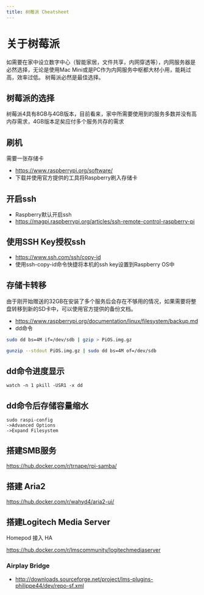 ```yaml
---
title: 树莓派 Cheatsheet
---
```

# 关于树莓派

如需要在家中设立数字中心（智能家居，文件共享，内网穿透等），内网服务器是必然选择，无论是使用Mac Mini或是PC作为内网服务中枢都大材小用，能耗过高，效率过低。
树莓派必然是最佳选择。

## 树莓派的选择

树莓派4具有8GB与4GB版本，目前看来，家中所需要使用到的服务多数并没有高内存需求，4GB版本足矣应付多个服务共存的需求

## 刷机

需要一张存储卡

* https://www.raspberrypi.org/software/
* 下载并使用官方提供的工具将Raspberry刷入存储卡

## 开启ssh

* Raspberry默认开启ssh
* https://magpi.raspberrypi.org/articles/ssh-remote-control-raspberry-pi

## 使用SSH Key授权ssh

* https://www.ssh.com/ssh/copy-id
* 使用ssh-copy-id命令快捷将本机的ssh key设置到Raspberry OS中

## 存储卡转移

由于刚开始赠送的32GB在安装了多个服务后会存在不够用的情况，如果需要将整盘转移到新的SD卡中，可以使用官方提供的备份文档。

* https://www.raspberrypi.org/documentation/linux/filesystem/backup.md
* dd命令
```bash
sudo dd bs=4M if=/dev/sdb | gzip > PiOS.img.gz
```
```bash
gunzip --stdout PiOS.img.gz | sudo dd bs=4M of=/dev/sdb
```

## dd命令进度显示

```text
watch -n 1 pkill -USR1 -x dd
```

## dd命令后存储容量缩水

```
sudo raspi-config 
->Advanced Options 
->Expand Filesystem
```

## 搭建SMB服务

https://hub.docker.com/r/trnape/rpi-samba/

##  搭建 Aria2

https://hub.docker.com/r/wahyd4/aria2-ui/

## 搭建Logitech Media Server

Homepod 接入 HA

https://hub.docker.com/r/lmscommunity/logitechmediaserver

### Airplay Bridge

* http://downloads.sourceforge.net/project/lms-plugins-philippe44/dev/repo-sf.xml
